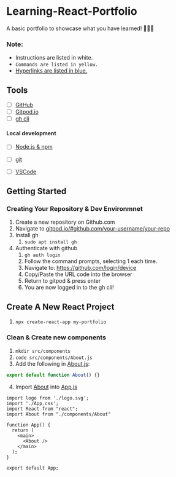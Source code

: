 # Learning-React-Portfolio
A basic portfolio to showcase what you have learned! 👨🏻‍🎓

### Note:

- Instructions are listed in white.
- `Commands are listed in yellow.`
- [Hyperlinks are listed in blue.](./README.md)

## Tools
- [ ] [GitHub](https://github.com/)
- [ ] [Gitpod.io](https://gitpod.io/)
- [ ] [gh cli](https://cli.github.com/)

#### Local development
- [ ] [Node.js & npm](https://nodejs.org/en/download)
- [ ] [git](https://github.com/git-guides/install-git)
- [ ] [VSCode](https://code.visualstudio.com/)


## Getting Started

### Creating Your Repository & Dev Environmnet
1) Create a new repository on Github.com
2) Navigate to [gitpod.io/#github.com/your-username/your-repo](gitpod.io/#github.com/efwoods/Learning-React-Portfolio)
3) Install gh
   1) `sudo apt install gh`
4) Authenticate with github
   1) `gh auth login`
   2) Follow the command prompts, selecting 1 each time.
   3) Navigate to: https://github.com/login/device
   4) Copy/Paste the URL code into the browser
   5) Return to gitpod & press enter
   6) You are now logged in to the gh cli!

## Create A New React Project
1) `npx create-react-app my-portfolio`

### Clean & Create new components
1) `mkdir src/components`
2) `code src/components/About.js`
3) Add the following in [About.js](./my-portfolio/src/components/About.js):
```js
export default function About() {}
```
4) Import [About](./my-portfolio/src/components/About.js) into [App.js](./my-portfolio/src/App.js)

```
import logo from './logo.svg';
import './App.css';
import React from "react";
import About from "./components/About"

function App() {
  return (
    <main>
      <About />
    </main>
  );
}

export default App;
```